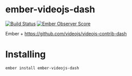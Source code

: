 # ember-videojs-dash
[![Build Status](https://travis-ci.org/mwisner/ember-videojs-dash.svg?branch=master)](https://travis-ci.org/mwisner/ember-videojs-dash)
[![Ember Observer Score](https://emberobserver.com/badges/ember-videojs-dash.svg)](https://emberobserver.com/addons/ember-videojs-dash)

Ember + https://github.com/videojs/videojs-contrib-dash

# Installing
```bash
ember install ember-videojs-dash
```

